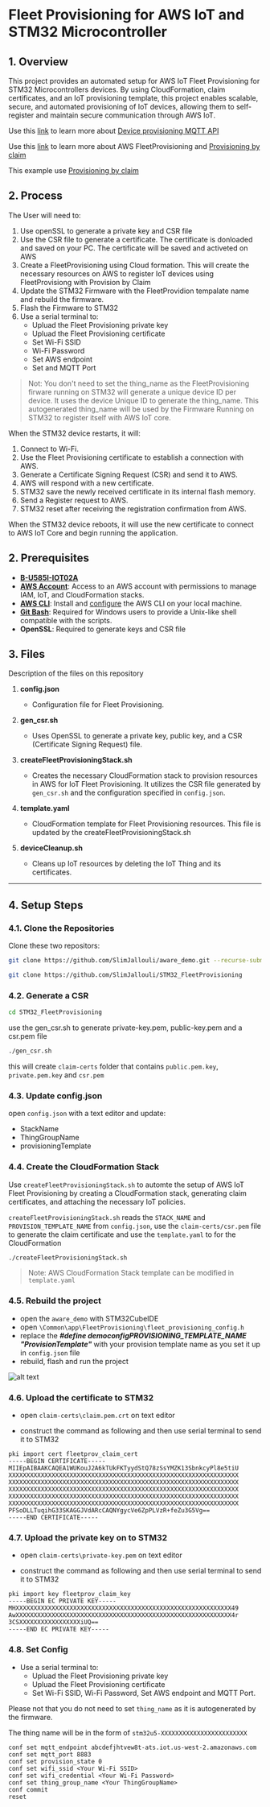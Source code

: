 
# Fleet Provisioning for AWS IoT and STM32 Microcontroller

## 1. Overview
This project provides an automated setup for AWS IoT Fleet Provisioning for STM32 Microcontrollers devices. By using CloudFormation, claim certificates, and an IoT provisioning template, this project enables scalable, secure, and automated provisioning of IoT devices, allowing them to self-register and maintain secure communication through AWS IoT.

Use this [link]((https://docs.aws.amazon.com/iot/latest/developerguide/fleet-provision-api.html)) to learn more about [Device provisioning MQTT API
](https://docs.aws.amazon.com/iot/latest/developerguide/fleet-provision-api.html)

Use this [link](https://docs.aws.amazon.com/iot/latest/developerguide/provision-wo-cert.html) to learn more about AWS FleetProvisioning and [Provisioning by claim](https://docs.aws.amazon.com/iot/latest/developerguide/provision-wo-cert.html#claim-based)

This example use [Provisioning by claim](https://docs.aws.amazon.com/iot/latest/developerguide/provision-wo-cert.html#claim-based)


## 2. Process

The User will need to:
1.  Use openSSL to generate a private key and CSR file
2.  Use the CSR file to generate a certificate. The certificate is donloaded and saved on your PC. The certificate will be saved and activeted on AWS
3.  Create a FleetProvisioning using Cloud formation. This will create the necessary resources on AWS to register IoT devices using FleetProvisiong with Provision by Claim
4. Update the STM32 Firmware with the FleetProvidion tempalate name and rebuild the firmware.
5. Flash the Firmware to STM32
6. Use a serial terminal to:
   * Upluad the Fleet Provisioning private key
   * Upluad the Fleet Provisioning certificate
   * Set Wi-Fi SSID
   * Wi-Fi Password
   * Set AWS endpoint
   * Set and MQTT Port

>Not: You don't need to set the thing_name as the FleetProvisioning firware running on STM32 will generate a unique device ID per device. It uses the device Unique ID to generate the thing_name. This autogenerated thing_name will be used by the Firmware Running on STM32 to register itself with AWS IoT core.   

When the STM32 device restarts, it will:
1. Connect to Wi-Fi.
2. Use the Fleet Provisioning certificate to establish a connection with AWS.
3. Generate a Certificate Signing Request (CSR) and send it to AWS.
4. AWS will respond with a new certificate.
5. STM32 save the newly received certificate in its internal flash memory.
6. Send a Register request to AWS.
7. STM32 reset after receiving the registration confirmation from AWS.

When the STM32 device reboots, it will use the new certificate to connect to AWS IoT Core and begin running the application.

## 2. Prerequisites
- **[B-U585I-IOT02A](https://www.st.com/en/evaluation-tools/b-u585i-iot02a.html)**
- **[AWS Account](https://aws.amazon.com/)**: Access to an AWS account with permissions to manage IAM, IoT, and CloudFormation stacks.
- **[AWS CLI](https://docs.aws.amazon.com/cli/latest/userguide/getting-started-install.html)**: Install and [configure](https://docs.aws.amazon.com/cli/latest/userguide/getting-started-quickstart.html) the AWS CLI on your local machine.
- **[Git Bash](https://git-scm.com/downloads)**: Required for Windows users to provide a Unix-like shell compatible with the scripts.
- **OpenSSL**: Required to generate keys and CSR file

## 3. Files
Description of the files on this repository
1. **config.json**
   - Configuration file for Fleet Provisioning.

2. **gen_csr.sh**
   - Uses OpenSSL to generate a private key, public key, and a CSR (Certificate Signing Request) file.

3. **createFleetProvisioningStack.sh**
   - Creates the necessary CloudFormation stack to provision resources in AWS for IoT Fleet Provisioning. It utilizes the CSR file generated by `gen_csr.sh` and the configuration specified in `config.json`.

5. **template.yaml**
   - CloudFormation template for Fleet Provisioning resources. This file is updated by the createFleetProvisioningStack.sh

6. **deviceCleanup.sh**
   - Cleans up IoT resources by deleting the IoT Thing and its certificates.

---

## 4. Setup Steps

### 4.1. Clone the Repositories
Clone these two repositors:

```bash
git clone https://github.com/SlimJallouli/aware_demo.git --recurse-submodules
```
```bash
git clone https://github.com/SlimJallouli/STM32_FleetProvisioning
```

### 4.2. Generate a CSR
```bash
cd STM32_FleetProvisioning
```

use the gen_csr.sh to generate private-key.pem,  public-key.pem and a csr.pem file

```bash
./gen_csr.sh
```

this will create `claim-certs` folder that contains `public.pem.key`, `private.pem.key` and `csr.pem`

### 4.3. Update config.json
open `config.json` with a text editor and update:
- StackName
- ThingGroupName
- provisioningTemplate

### 4.4. Create the CloudFormation Stack
Use `createFleetProvisioningStack.sh` to automte the setup of AWS IoT Fleet Provisioning by creating a CloudFormation stack, generating claim certificates, and attaching the necessary IoT policies.

`createFleetProvisioningStack.sh` reads the `STACK_NAME` and `PROVISION_TEMPLATE_NAME` from `config.json`, use the `claim-certs/csr.pem` file to generate the claim certificate and use the `template.yaml` to for the CloudFormation

```bash
./createFleetProvisioningStack.sh
```
> Note: AWS CloudFormation Stack template can be modified in `template.yaml` 

### 4.5. Rebuild the project
- open the `aware_demo` with STM32CubeIDE
- open `\Common\app\FleetProvisioning\fleet_provisioning_config.h` 
- replace the ***#define democonfigPROVISIONING_TEMPLATE_NAME "ProvisionTemplate"*** with your provision template name as you set it up in `config.json` file
- rebuild, flash and run the project

![alt text](<Screenshot 2025-02-05 093504.png>)

### 4.6. Upload the certificate to STM32 
- open `claim-certs\claim.pem.crt` on text editor

- construct the command as following and then use serial terminal to send it to STM32
```
pki import cert fleetprov_claim_cert
-----BEGIN CERTIFICATE-----
MIIEpAIBAAKCAQEA1WUKouJ2A6kTUkFKTyydStQ78zSsYMZK13SbnkcyPl8e5tiU
XXXXXXXXXXXXXXXXXXXXXXXXXXXXXXXXXXXXXXXXXXXXXXXXXXXXXXXXXXXXXXXX
XXXXXXXXXXXXXXXXXXXXXXXXXXXXXXXXXXXXXXXXXXXXXXXXXXXXXXXXXXXXXXXX
XXXXXXXXXXXXXXXXXXXXXXXXXXXXXXXXXXXXXXXXXXXXXXXXXXXXXXXXXXXXXXXX
XXXXXXXXXXXXXXXXXXXXXXXXXXXXXXXXXXXXXXXXXXXXXXXXXXXXXXXXXXXXXXXX
XXXXXXXXXXXXXXXXXXXXXXXXXXXXXXXXXXXXXXXXXXXXXXXXXXXXXXXXXXXXXXXX
PFSoDLLTuqihG33SKAGGJVdARcCAQNYgycVe6ZpPLVzR+feZu3G5Vg==
-----END CERTIFICATE-----
```
### 4.7. Upload the private key on to STM32
- open `claim-certs\private-key.pem` on text editor

- construct the command as following and then use serial terminal to send it to STM32
```
pki import key fleetprov_claim_key
-----BEGIN EC PRIVATE KEY-----
MHXXXXXXXXXXXXXXXXXXXXXXXXXXXXXXXXXXXXXXXXXXXXXXXXXXXXXXXXXXXX49
AwXXXXXXXXXXXXXXXXXXXXXXXXXXXXXXXXXXXXXXXXXXXXXXXXXXXXXXXXXXXX4r
3CSXXXXXXXXXXXXXXXXXiUQ==
-----END EC PRIVATE KEY-----
```
### 4.8. Set Config
- Use a serial terminal to:
   * Upluad the Fleet Provisioning private key
   * Upluad the Fleet Provisioning certificate
   * Set Wi-Fi SSID, Wi-Fi Password, Set AWS endpoint and MQTT Port.

Please not that you do not need to set `thing_name` as it is autogenerated by the firmware.

The thing name will be in the form of `stm32u5-XXXXXXXXXXXXXXXXXXXXXXXX`

```
conf set mqtt_endpoint abcdefjhtvew8t-ats.iot.us-west-2.amazonaws.com 
conf set mqtt_port 8883
conf set provision_state 0
conf set wifi_ssid <Your Wi-Fi SSID>
conf set wifi_credential <Your Wi-Fi Password>
conf set thing_group_name <Your ThingGroupName>
conf commit
reset
```
